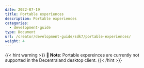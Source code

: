 ```yaml
---
date: 2022-07-19
title: Portable experiences
description: Portable experiences
categories:
  - development-guide
type: Document
url: /creator/development-guide/sdk7/portable-experiences/
weight: 4
---
```


{{< hint warning >}}
**📔 Note**:  Portable expereinces are currently not supported in the Decentraland desktop client.
{{< /hint >}}

<!-- Portable experiences are essentially scenes that are not constrained to parcels of land. Players can carry these with them anywhere they go in Decentraland, adding a new layer of content over their experience.
Portable Experiences can be tied to a NAME and can be loaded by another scene using the SDK.

{{< hint warning >}}
**📔 Note**: Portable experiences can only be created using SDK 7. Also, only scenes built with SDK 7 are capable of loading a portable experience.

The **Creator Hub** doesn't currently support creating Portable Experience projects.
{{< /hint >}}

Smart Wearables are a kind of portable experience that is associated to a wearable, and activated based on if the player is using that wearable. This document doesn't cover those, see [smart wearables]({{< ref "/content/creator/sdk7/projects/smart-wearables.md" >}}) for more details.

## Getting started

### Using the CLI

1. Open a command line in a new folder and run

`npx sdk-commands init --project px-template`

## Preview

Running a preview of a portable experience is just like running that of a scene, simply click the **Run Scene** button on the Decentraland tab, or run `npm run start` in the command line.

You’ll notice that rather than seeing an empty grid, you are surrounded by the default empty parcels content. In a portable experience, you are not restricted to any set of parcels, you can add 3D models or sounds anywhere in the world. Since the portable experience is meant to be experienced anywhere in Decentraland, you're most likely going to focus on entities attached to the player or UI, but you can also place entities freely in the world.

## Publish

To publish your portable experience, you need to own a [Decentraland NAME](https://builder.decentraland.org/names).

To specify under what **name** to make your deployment, add the following section in your `scene.json`:

```json
{
	"worldConfiguration": {
		"name": "my-name.dcl.eth"
	}
}
```

{{< hint warning >}}
**📔 Note**: Each NAME references a single portable experience or world. If your name already pointed to a world, deploying a portable experience will override that content.
{{< /hint >}}

Make sure you're either using the Ethereum account that owns this name, or an account that has been given permissions to deploy to this name.

### Using the CLI

Run:

```
npm run deploy --target-content https://worlds-content-server.decentraland.org
```

## Lifecycle of a portable experience in a scene

Portable expereinces need to be activated by a scene, either in Genesis City or a world.

1. The player visits the scene that activates the portable experience. The scene can spawn the portable experience right away or use custom logic to do it after the player does an action.
2. The player is prompted about the portable experience, including details about the requested permissions. The portable experience is only activated if the player gives conscent.
3. The player will now carry the portable experience with them wherever they go for the rest of the session, including teleporting or jumping to worlds. If the player reloads the browser window, it will be gone.

To spawn a portable experience from your scene, use the `spawn()` function. To terminate a portable experience, use `kill()`. In both cases, you just need yo know the DCL name where the Portable experience was deployed.

```ts
import {spawn} from "~system/PortableExperiences"

// spawn
executeTask(async () => {
  const { pid } = await spawn({ ens: 'boedo.dcl.eth'})
})

// kill
executeTask(async () => {
  await kill({'boedo.dcl.eth'})
})
```

## Restricting portable experiences

You might be worried about preventing the use of portable experiences in your scene, since these could give players abilities that could be considered cheating in a competitive game. For example, in a platform game, a player that wears a jetpack has a very unfair advantage over others.

The simplest approach is to add a flag to block all portable experiences entirely on your scene at any time, or prevent their UIs from showing. See [feature toggles]({{< ref "/content/creator/sdk7/projects/scene-metadata.md#feature-toggles" >}}). This also applies to portable experiences linked to smart wearables.

Another approach is to query to view a player's portable experiences, and take action accordingly.

```ts
import {
	spawn,
	getPortableExperiencesLoaded,
	kill,
} from '~system/PortableExperiences'

executeTask(async () => {
	const { loaded } = await getPortableExperiencesLoaded({})

	for (const portableExperience of loaded) {
		const { ens, name, pid } = portableExperience
		if (name === 'some-name.dcl.eth') {
			await kill({ pid })
		}
	}
})
```

In the example above, the scene is using `kill()` to terminate portable experiences if they match a certain name. You could keep track of a denylist of non-allowed portable experience names, and chose to only terminate those. You could also chose to terminate all of them.

An alternative to terminating portable experiences is to change the behavior of your scene when they are present. For example, the player might be able to keep their portable experience, but not be allowed to start a match, or to claim any rewards as long as they have any enabled.

## Restricted actions in portable experiences

To prevent abuse, certain features aren't permitted on portable experiences by default, and require adding a permission flag.

See [Required permissions]({{< ref "/content/creator/sdk7/projects/scene-metadata.md#required-permissions">}}) for more details.

{{< hint warning >}}
**📔 Note**: Players are notified about the required flags by the portable experience. Avoid adding permissions you don't need, since it can make players distrust your portable experience and reject it.
{{< /hint >}}

## Limitations

Portable experiences only run for the player that activates it. Other players don't see the effects. For example, if the portable experience renders a pet that follows the player, other players around won't see this pet. However, other players will see avatars perform animations that run as part of the portable experience, even [custom avatar animations]({{< ref "/content/creator/sdk7/interactivity/trigger-emotes.md#custom-animations">}}) uploaded as part of the portable experience's files.

## Tips

- When positioning an entity, note that positions are global, relative to the 0,0 coordinates of Genesis Plaza.
- To react to nearby players:
  - See [Fetch all players]({{< ref "/content/creator/sdk7/interactivity/user-data.md#fetch-all-players" >}}) to know how to obtain data from other players in the surroundings.
  - Be mindful that the loading of the portable experience, surrounding scenes and other players may occur in different orders depending on the situation. If the player enters Decentraland with the portable experience already on, it’s likely that your portable experience will load before other players do. On the other hand, tf the player first loads into a scene and then activates the portable experience, it’s likely that other players will already be loaded by the time the portable experience starts running.
  - For multiplayer experiences, wait till the player is connected to an island inside their realm. Run `getRealm()` and check for the ‘room’ field. If the ‘room’ field is null, the player is not yet connected to an island and other players won’t be loaded yet. You can periodically check this every 1 second till the ‘room’ field is present, and only initialize your logic then.
- To interact with surrounding scenes:
  - You can’t directly send any instructions to nearby scenes or other portable experiences, the `messageBus` is sandboxed for each portable experience/scene.
  - You can use an intermediate server to send information between the portable experience and a scene.
  - If you do a raycast, you can detect hits against the colliders of entities from the surrounding scenes. This can tell you the exact hit location, normal direction, and even the entity name and mesh name of the 3D model. This only works when hitting entities on scenes written with SDK7.
- Kill a portable experience: Run the `kill()` method to self-terminate a portable experience. -->
